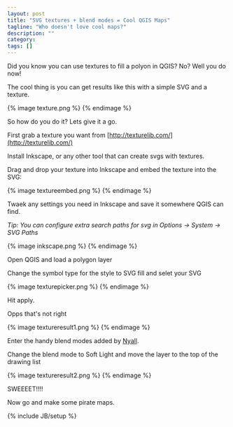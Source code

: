 ```yaml
---
layout: post
title: "SVG textures + blend modes = Cool QGIS Maps"
tagline: "Who doesn't love cool maps?"
description: ""
category: 
tags: []
---
```



Did you know you can use textures to fill a polyon in QGIS? No? Well you do now!

The cool thing is you can get results like this with a simple SVG and a texture.

{% image texture.png %}
{% endimage %}

So how do you do it? Lets give it a go.


First grab a texture you want from [http://texturelib.com/](http://texturelib.com/)

Install Inkscape, or any other tool that can create svgs with textures.

Drag and drop your texture into Inkscape and embed the texture into the SVG:

{% image textureembed.png %}
{% endimage %}

Twaek any settings you need in Inkscape and save it somewhere QGIS can find.

*Tip: You can configure extra search paths for svg in Options -> System -> SVG Paths*

{% image inkscape.png %}
{% endimage %}

Open QGIS and load a polygon layer

Change the symbol type for the style to SVG fill and selet your SVG

{% image texturepicker.png %}
{% endimage %}

Hit apply. 

Opps that's not right

{% image textureresult1.png %}
{% endimage %}

Enter the handy blend modes added by [Nyall](nyalldawson.net).

Change the blend mode to Soft Light and move the layer to the top of the drawing list

{% image textureresult2.png %}
{% endimage %}

SWEEEET!!!!

Now go and make some pirate maps.

{% include JB/setup %}

